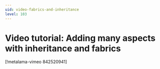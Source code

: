 ```yaml
---
uid: video-fabrics-and-inheritance
level: 103
---
```


# Video tutorial: Adding many aspects with inheritance and fabrics

[!metalama-vimeo 842520941]